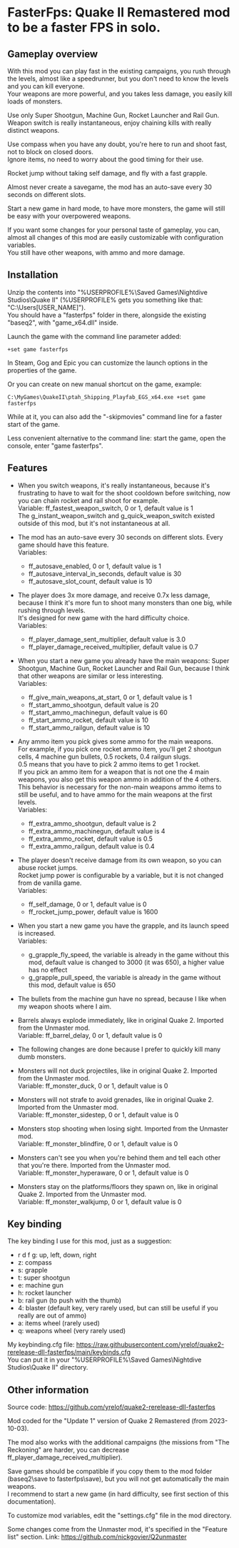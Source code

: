 # FasterFps: Quake II Remastered mod to be a faster FPS in solo.  

## Gameplay overview

With this mod you can play fast in the existing campaigns, you rush through the levels, almost like a speedrunner, but you don't need to know the levels and you can kill everyone.  
Your weapons are more powerful, and you takes less damage, you easily kill loads of monsters.  

Use only Super Shootgun, Machine Gun, Rocket Launcher and Rail Gun.  
Weapon switch is really instantaneous, enjoy chaining kills with really distinct weapons.  

Use compass when you have any doubt, you're here to run and shoot fast, not to block on closed doors.  
Ignore items, no need to worry about the good timing for their use.  

Rocket jump without taking self damage, and fly with a fast grapple.  

Almost never create a savegame, the mod has an auto-save every 30 seconds on different slots.  

Start a new game in hard mode, to have more monsters, the game will still be easy with your overpowered weapons.  

If you want some changes for your personal taste of gameplay, you can, almost all changes of this mod are easily customizable with configuration variables.  
You still have other weapons, with ammo and more damage.  

## Installation

Unzip the contents into "%USERPROFILE%\Saved Games\Nightdive Studios\Quake II\" (%USERPROFILE% gets you something like that: "C:\Users\[USER_NAME]\").  
You should have a "fasterfps" folder in there, alongside the existing "baseq2", with "game_x64.dll" inside.  

Launch the game with the command line parameter added:  
```
+set game fasterfps
```
In Steam, Gog and Epic you can customize the launch options in the properties of the game.  

Or you can create on new manual shortcut on the game, example:  
```
C:\MyGames\QuakeII\ptah_Shipping_Playfab_EGS_x64.exe +set game fasterfps
```

While at it, you can also add the "-skipmovies" command line for a faster start of the game.  

Less convenient alternative to the command line: start the game, open the console, enter "game fasterfps".  

## Features

- When you switch weapons, it's really instantaneous, because it's frustrating to have to wait for the shoot cooldown before switching, now you can chain rocket and rail shoot for example.  
Variable: ff_fastest_weapon_switch, 0 or 1, default value is 1  
The g_instant_weapon_switch and g_quick_weapon_switch existed outside of this mod, but it's not instantaneous at all.  

- The mod has an auto-save every 30 seconds on different slots. Every game should have this feature.  
Variables:  
  - ff_autosave_enabled, 0 or 1, default value is 1  
  - ff_autosave_interval_in_seconds, default value is 30  
  - ff_autosave_slot_count, default value is 10  

- The player does 3x more damage, and receive 0.7x less damage, because I think it's more fun to shoot many monsters than one big, while rushing through levels.  
It's designed for new game with the hard difficulty choice.  
Variables:  
  - ff_player_damage_sent_multiplier, default value is 3.0  
  - ff_player_damage_received_multiplier, default value is 0.7  

- When you start a new game you already have the main weapons: Super Shootgun, Machine Gun, Rocket Launcher and Rail Gun, because I think that other weapons are similar or less interesting.  
Variables:  
  - ff_give_main_weapons_at_start, 0 or 1, default value is 1  
  - ff_start_ammo_shootgun, default value is 20  
  - ff_start_ammo_machinegun, default value is 60  
  - ff_start_ammo_rocket, default value is 10  
  - ff_start_ammo_railgun, default value is 10  

- Any ammo item you pick gives some ammo for the main weapons.  
For example, if you pick one rocket ammo item, you'll get 2 shootgun cells, 4 machine gun bullets, 0.5 rockets, 0.4 railgun slugs.  
0.5 means that you have to pick 2 ammo items to get 1 rocket.  
If you pick an ammo item for a weapon that is not one the 4 main weapons, you also get this weapon ammo in addition of the 4 others.  
This behavior is necessary for the non-main weapons ammo items to still be useful, and to have ammo for the main weapons at the first levels.  
Variables:  
  - ff_extra_ammo_shootgun, default value is 2  
  - ff_extra_ammo_machinegun, default value is 4   
  - ff_extra_ammo_rocket, default value is 0.5  
  - ff_extra_ammo_railgun, default value is 0.4  

- The player doesn't receive damage from its own weapon, so you can abuse rocket jumps.  
Rocket jump power is configurable by a variable, but it is not changed from de vanilla game.  
Variables:  
  - ff_self_damage, 0 or 1, default value is 0  
  - ff_rocket_jump_power, default value is 1600  

- When you start a new game you have the grapple, and its launch speed is increased.  
Variables:  
  - g_grapple_fly_speed, the variable is already in the game without this mod, default value is changed to 3000 (it was 650), a higher value has no effect  
  - g_grapple_pull_speed, the variable is already in the game without this mod, default value is 650  

- The bullets from the machine gun have no spread, because I like when my weapon shoots where I aim.  

- Barrels always explode immediately, like in original Quake 2. Imported from the Unmaster mod.  
Variable: ff_barrel_delay, 0 or 1, default value is 0  

- The following changes are done because I prefer to quickly kill many dumb monsters.  

- Monsters will not duck projectiles, like in original Quake 2. Imported from the Unmaster mod.  
Variable: ff_monster_duck, 0 or 1, default value is 0  

- Monsters will not strafe to avoid grenades, like in original Quake 2. Imported from the Unmaster mod.  
Variable: ff_monster_sidestep, 0 or 1, default value is 0  

- Monsters stop shooting when losing sight. Imported from the Unmaster mod.  
Variable: ff_monster_blindfire, 0 or 1, default value is 0  

- Monsters can't see you when you're behind them and tell each other that you're there. Imported from the Unmaster mod.  
Variable: ff_monster_hyperaware, 0 or 1, default value is 0  

- Monsters stay on the platforms/floors they spawn on, like in original Quake 2. Imported from the Unmaster mod.  
Variable: ff_monster_walkjump, 0 or 1, default value is 0  

## Key binding

The key binding I use for this mod, just as a suggestion:  
- r d f g: up, left, down, right  
- z: compass  
- s: grapple  
- t: super shootgun  
- e: machine gun  
- h: rocket launcher  
- b: rail gun (to push with the thumb)  
- 4: blaster (default key, very rarely used, but can still be useful if you really are out of ammo)  
- a: items wheel (rarely used)  
- q: weapons wheel (very rarely used)  

My keybinding.cfg file: https://raw.githubusercontent.com/yrelof/quake2-rerelease-dll-fasterfps/main/keybinds.cfg  
You can put it in your "%USERPROFILE%\Saved Games\Nightdive Studios\Quake II\" directory.

## Other information

Source code: https://github.com/yrelof/quake2-rerelease-dll-fasterfps  

Mod coded for the "Update 1" version of Quake 2 Remastered (from 2023-10-03).  

The mod also works with the additional campaigns (the missions from "The Reckoning" are harder, you can decrease ff_player_damage_received_multiplier).

Save games should be compatible if you copy them to the mod folder (baseq2\save to fasterfps\save), but you will not get automatically the main weapons.  
I recommend to start a new game (in hard difficulty, see first section of this documentation).  

To customize mod variables, edit the "settings.cfg" file in the mod directory.

Some changes come from the Unmaster mod, it's specified in the "Feature list" section. Link: https://github.com/nickgovier/Q2unmaster  